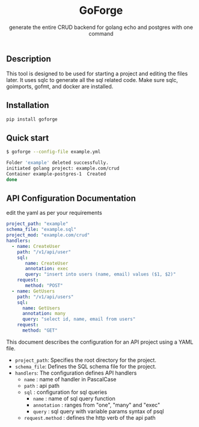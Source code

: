 <p align="center">

<h1 align="center">GoForge</h1>

<p align="center">
    generate the entire CRUD backend for golang echo and postgres with one command
    <br />
    <br />
    
## Description
 This tool is designed to be used for starting a project and editing the files later. It uses sqlc to generate all the sql related code. Make sure sqlc, goimports, gofmt, and docker are installed.

 ## Installation
 ```bash
pip install goforge
```
## Quick start
```bash
$ goforge --config-file example.yml

Folder 'example' deleted successfully.
initiated golang project: example.com/crud
Container example-postgres-1  Created
done
```

## API Configuration Documentation

edit the yaml as per your requirements
```yaml
project_path: "example"
schema_file: "example.sql"
project_mod: "example.com/crud"
handlers:
  - name: CreateUser
    path: "/v1/api/user"
    sql:
       name: CreateUser
       annotation: exec
       query: "insert into users (name, email) values ($1, $2)"
    request:
       method: "POST"
  - name: GetUsers
    path: "/v1/api/users"
    sql:
      name: GetUsers
      annotation: many
      query: "select id, name, email from users"
    request:
      method: "GET"
```

This document describes the configuration for an API project using a YAML file.

-   `project_path`: Specifies the root directory for the project.
-   `schema_file`:  Defines the SQL schema file for the project.
-  `handlers`: The configuration defines API handlers
	-  `name` : name of handler in PascalCase
	- `path` : api path
	- `sql` : configuration for sql queries
		-  `name` : name of sql query function
		- `annotation` : ranges from "one", "many" and "exec"
		- `query` : sql query with variable params syntax of psql
	- `request.method` : defines the http verb of the api path
